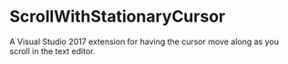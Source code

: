 # ScrollWithStationaryCursor
A Visual Studio 2017 extension for having the cursor move along as you scroll in the text editor.
